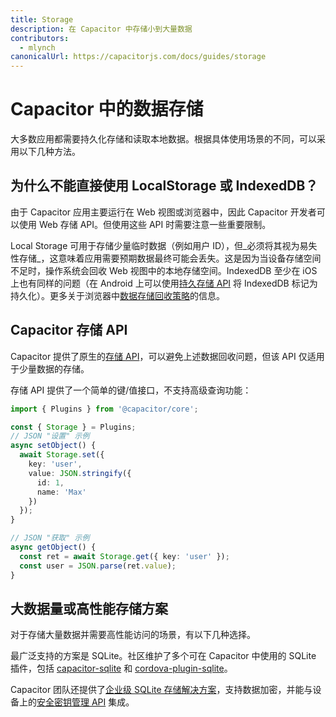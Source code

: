 ```yaml
---
title: Storage
description: 在 Capacitor 中存储小到大量数据
contributors:
  - mlynch
canonicalUrl: https://capacitorjs.com/docs/guides/storage
---
```


# Capacitor 中的数据存储

大多数应用都需要持久化存储和读取本地数据。根据具体使用场景的不同，可以采用以下几种方法。

## 为什么不能直接使用 LocalStorage 或 IndexedDB？

由于 Capacitor 应用主要运行在 Web 视图或浏览器中，因此 Capacitor 开发者可以使用 Web 存储 API。但使用这些 API 时需要注意一些重要限制。

Local Storage 可用于存储少量临时数据（例如用户 ID），但_必须将其视为易失性存储_，这意味着应用需要预期数据最终可能会丢失。这是因为当设备存储空间不足时，操作系统会回收 Web 视图中的本地存储空间。IndexedDB 至少在 iOS 上也有同样的问题（在 Android 上可以使用[持久存储 API](https://web.dev/persistent-storage/) 将 IndexedDB 标记为持久化）。更多关于浏览器中[数据存储回收策略](https://developer.mozilla.org/en-US/docs/Web/API/IndexedDB_API/Browser_storage_limits_and_eviction_criteria)的信息。

## Capacitor 存储 API

Capacitor 提供了原生的[存储 API](/apis/storage.md)，可以避免上述数据回收问题，但该 API 仅适用于少量数据的存储。

存储 API 提供了一个简单的键/值接口，不支持高级查询功能：

```typescript
import { Plugins } from '@capacitor/core';

const { Storage } = Plugins;
// JSON "设置" 示例
async setObject() {
  await Storage.set({
    key: 'user',
    value: JSON.stringify({
      id: 1,
      name: 'Max'
    })
  });
}

// JSON "获取" 示例
async getObject() {
  const ret = await Storage.get({ key: 'user' });
  const user = JSON.parse(ret.value);
}
```

## 大数据量或高性能存储方案

对于存储大量数据并需要高性能访问的场景，有以下几种选择。

最广泛支持的方案是 SQLite。社区维护了多个可在 Capacitor 中使用的 SQLite 插件，包括 [capacitor-sqlite](https://github.com/jepiqueau/capacitor-sqlite) 和 [cordova-plugin-sqlite](https://github.com/xpbrew/cordova-sqlite-storage)。

Capacitor 团队还提供了[企业级 SQLite 存储解决方案](https://ionicframework.com/enterprise/offline-storage)，支持数据加密，并能与设备上的[安全密钥管理 API](https://ionicframework.com/enterprise/identity-vault) 集成。